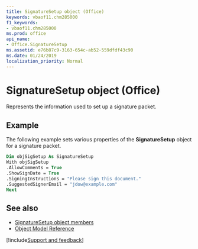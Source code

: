 ```yaml
---
title: SignatureSetup object (Office)
keywords: vbaof11.chm285000
f1_keywords:
- vbaof11.chm285000
ms.prod: office
api_name:
- Office.SignatureSetup
ms.assetid: e76b87c9-3163-654c-ab52-559dfdf43c90
ms.date: 01/24/2019
localization_priority: Normal
---
```



# SignatureSetup object (Office)

Represents the information used to set up a signature packet.


## Example

The following example sets various properties of the **SignatureSetup** object for a signature packet.


```vb
Dim objSigSetup As SignatureSetup 
With objSigSetup 
.AllowComments = True 
.ShowSignDate = True 
.SigningInstructions = "Please sign this document." 
.SuggestedSignerEmail = "jdow@example.com" 
Next
```


## See also

- [SignatureSetup object members](overview/Library-Reference/signaturesetup-members-office.md)
- [Object Model Reference](overview/Library-Reference/reference-object-library-reference-for-office.md)


[!include[Support and feedback](~/includes/feedback-boilerplate.md)]